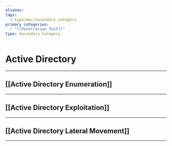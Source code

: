 ```yaml
---
aliases:
tags:
  - type/moc/secondary_category
primary categories:
  - "[[Penetration Test]]"
type: Secondary Category
---
```

# Active Directory

***

## [[Active Directory Enumeration]]


***

## [[Active Directory Exploitation]]


***

## [[Active Directory Lateral Movement]]


***
